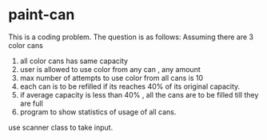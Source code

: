 # paint-can
This is a coding problem. The question is as follows:
Assuming there are 3 color cans
1. all color cans has same capacity
2. user is allowed to use color from any can , any amount
3. max number of attempts to use color from all cans is 10
4. each can is to be refilled if its reaches 40% of its original capacity.
5. if average capacity is less than 40% , all the cans are to be filled till they are full
6. program to show statistics of usage of all cans.

use scanner class to take input.

